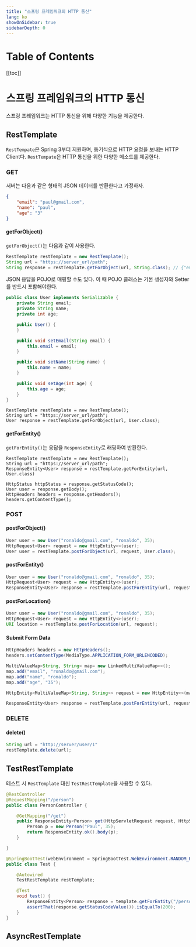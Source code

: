 ```yaml
---
title: "스프링 프레임워크의 HTTP 통신"
lang: ko
showOnSidebar: true
sidebarDepth: 0
---
```


# Table of Contents
[[toc]]

# 스프링 프레임워크의 HTTP 통신
스프링 프레임워크는 HTTP 통신을 위해 다양한 기능을 제공한다.

## RestTemplate
`RestTempate`은 Spring 3부터 지원하며, 동기식으로 HTTP 요청을 보내는 HTTP Client다. `RestTempate`은 HTTP 통신을 위한 다양한 메소드를 제공한다.

### GET
서버는 다음과 같은 형태의 JSON 데이터를 반환한다고 가정하자.
``` json
{
    "email": "paul@gmail.com",
    "name": "paul",
    "age": "3"
}
```
#### getForObject()
`getForObject()`는 다음과 같이 사용한다.
``` java {3}
RestTemplate restTemplate = new RestTemplate();
String url = "https://server_url/path";
String response = restTemplate.getForObject(url, String.class); // {"email": "paul@gmail.com", "name": "paul", "age": "3"}
```
JSON 응답을 POJO로 매핑할 수도 있다. 이 때 POJO 클래스는 기본 생성자와 Setter를 반드시 포함해야한다.
``` java
public class User implements Serializable {
    private String email;
    private String name;
    private int age;

    public User() {
    }

    public void setEmail(String email) {
        this.email = email;
    }

    public void setName(String name) {
        this.name = name;
    }

    public void setAge(int age) {
        this.age = age;
    }
}
```
``` java{3}
RestTemplate restTemplate = new RestTemplate();
String url = "https://server_url/path";
User response = restTemplate.getForObject(url, User.class);
```

#### getForEntity()
`getForEntity()`는 응답을 `ResponseEntity`로 래핑하여 반환한다.
``` java{3}
RestTemplate restTemplate = new RestTemplate();
String url = "https://server_url/path";
ResponseEntity<User> response = restTemplate.getForEntity(url, User.class)

HttpStatus httpStatus = response.getStatusCode();
User user = response.getBody();
HttpHeaders headers = response.getHeaders();
headers.getContentType();
```

### POST

#### postForObject()
``` java
User user = new User("ronaldo@gmail.com", "ronaldo", 35);
HttpRequest<User> request = new HttpEntity<>(user);
User user = restTemplate.postForObject(url, request, User.class);
```

#### postForEntity()
``` java
User user = new User("ronaldo@gmail.com", "ronaldo", 35);
HttpRequest<User> request = new HttpEntity<>(user);
ResponseEntity<User> response = restTemplate.postForEntity(url, request, User.class);
```

#### postForLocation()
``` java
User user = new User("ronaldo@gmail.com", "ronaldo", 35);
HttpRequest<User> request = new HttpEntity<>(user);
URI location = restTemplate.postForLocation(url, request);
```

#### Submit Form Data
``` java
HttpHeaders headers = new HttpHeaders();
headers.setContentType(MediaType.APPLICATION_FORM_URLENCODED);

MultiValueMap<String, String> map= new LinkedMultiValueMap<>();
map.add("email", "ronaldo@gmail.com");
map.add("name", "ronaldo");
map.add("age", "35");

HttpEntity<MultiValueMap<String, String>> request = new HttpEntity<>(map, headers);

ResponseEntity<User> response = restTemplate.postForEntity(url, request, User.class);
```

### DELETE
#### delete()
``` java
String url = "http://server/user/1"
restTemplate.delete(url);
```

## TestRestTemplate
테스트 시 `RestTemplate` 대신 `TestRestTemplate`을 사용할 수 있다.
``` java
@RestController
@RequestMapping("/person")
public class PersonController {

    @GetMapping("/get")
    public ResponseEntity<Person> get(HttpServletRequest request, HttpServletResponse response) {
        Person p = new Person("Paul", 35);
        return ResponseEntity.ok().body(p);
    }

}
```
``` java
@SpringBootTest(webEnvironment = SpringBootTest.WebEnvironment.RANDOM_PORT)
public class Test {

    @Autowired
    TestRestTemplate restTemplate;

    @Test
    void test() {
        ResponseEntity<Person> response = template.getForEntity("/person/get", Person.class);
        assertThat(response.getStatusCodeValue()).isEqualTo(200);
    }
}
```

## AsyncRestTemplate